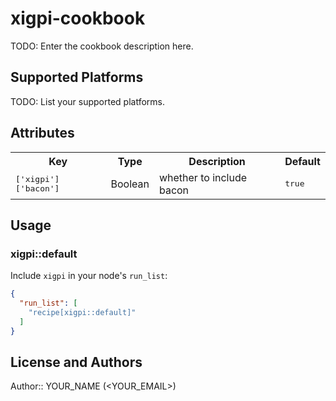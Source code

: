 # xigpi-cookbook

TODO: Enter the cookbook description here.

## Supported Platforms

TODO: List your supported platforms.

## Attributes

<table>
  <tr>
    <th>Key</th>
    <th>Type</th>
    <th>Description</th>
    <th>Default</th>
  </tr>
  <tr>
    <td><tt>['xigpi']['bacon']</tt></td>
    <td>Boolean</td>
    <td>whether to include bacon</td>
    <td><tt>true</tt></td>
  </tr>
</table>

## Usage

### xigpi::default

Include `xigpi` in your node's `run_list`:

```json
{
  "run_list": [
    "recipe[xigpi::default]"
  ]
}
```

## License and Authors

Author:: YOUR_NAME (<YOUR_EMAIL>)

